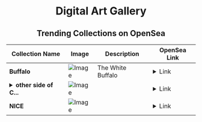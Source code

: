 <div align="center">

# Digital Art Gallery

## Trending Collections on OpenSea

| Collection Name                       | Image                                                                                     | Description                       | OpenSea Link                                                                                          |
|---------------------------------------|-------------------------------------------------------------------------------------------|-----------------------------------|--------------------------------------------------------------------------------------------------------|
| **Buffalo** | ![Image](https://i.seadn.io/s/raw/files/9928159b24bbcbb3e8b49ac08cc4bad7.png?w=500&auto=format?w=200&auto=format) | The White Buffalo | <details><summary>Link</summary>[Buffalo](https://opensea.io/collection/buffalo-24)</details> |
| **<details><summary>other side of C...</summary>other side of Cosmo</details>** | ![Image](https://i.seadn.io/s/raw/files/f002d2db13ff55d521d3f8a29b28c736.jpg?w=500&auto=format?w=200&auto=format) |  | <details><summary>Link</summary>[other side of Cosmo](https://opensea.io/collection/other-side-of-cosmo)</details> |
| **NICE** | ![Image](https://i.seadn.io/s/raw/files/0029e119bfd566e011d07e28184d1b54.webp?w=500&auto=format?w=200&auto=format) |  | <details><summary>Link</summary>[NICE](https://opensea.io/collection/nice-382)</details> |

</div>